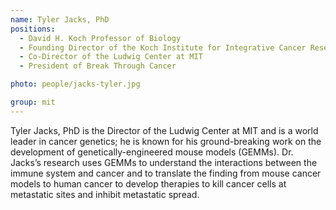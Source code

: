 ```yaml
---
name: Tyler Jacks, PhD 
positions: 
  - David H. Koch Professor of Biology
  - Founding Director of the Koch Institute for Integrative Cancer Research at MIT
  - Co-Director of the Ludwig Center at MIT
  - President of Break Through Cancer

photo: people/jacks-tyler.jpg

group: mit
---
```


Tyler Jacks, PhD is the Director of the Ludwig Center at MIT and is a world leader in cancer genetics; he is known for his ground-breaking work on the development of genetically-engineered mouse models (GEMMs). Dr. Jacks’s research uses GEMMs to understand the interactions between the immune system and cancer and to translate the finding from mouse cancer models to human cancer to develop therapies to kill cancer cells at metastatic sites and inhibit metastatic spread.
